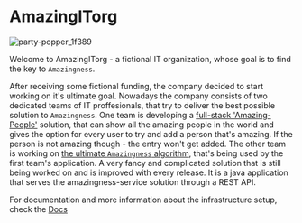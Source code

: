 # AmazingITorg
![party-popper_1f389](https://user-images.githubusercontent.com/7689051/213866385-8d69b115-35b7-4b35-a7bf-8900e01d831c.png)

Welcome to AmazingITorg - a fictional IT organization, whose goal is to find the key to `Amazingness`.

After receiving some fictional funding, the company decided to start working on it's ultimate goal. Nowadays the company consists of two dedicated teams of IT proffesionals, that try to deliver the best possible solution to `Amazingness`. One team is developing a [full-stack 'Amazing-People'](https://github.com/AmazingITorg/amazing-people) solution, that can show all the amazing people in the world and gives the option for every user to try and add a person that's amazing. If the person is not amazing though - the entry won't get added. The other team is working on [the ultimate `Amazingness` algorithm](https://github.com/AmazingITorg/amazingness-service), that's being used by the first team's application. A very fancy and complicated solution that is still being worked on and is improved with every release. It is a java application that serves the amazingness-service solution through a REST API.

For documentation and more information about the infrastructure setup, check the [Docs](https://github.com/AmazingITorg/.github/files/10474262/AmazingITorg.3.pdf)
